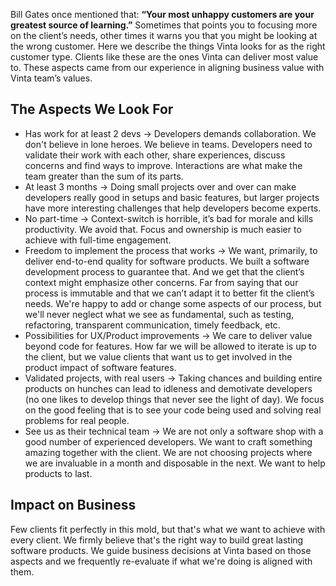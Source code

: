 Bill Gates once mentioned that: **“Your most unhappy customers are your greatest source of learning.”** Sometimes that points you to focusing more on the client’s needs, other times it warns you that you might be looking at the wrong customer. Here we describe the things Vinta looks for as the right customer type. Clients like these are the ones Vinta can deliver most value to. These aspects came from our experience in aligning business value with Vinta team’s values.

## The Aspects We Look For
* Has work for at least 2 devs -> Developers demands collaboration. We don't believe in lone heroes. We believe in teams. Developers need to validate their work with each other, share experiences, discuss concerns and find ways to improve. Interactions are what make the team greater than the sum of its parts.
* At least 3 months -> Doing small projects over and over can make developers really good in setups and basic features, but larger projects have more interesting challenges that help developers become experts.
* No part-time -> Context-switch is horrible, it’s bad for morale and kills productivity. We avoid that. Focus and ownership is much easier to achieve with full-time engagement.
* Freedom to implement the process that works -> We want, primarily, to deliver end-to-end quality for software products. We built a software development process to guarantee that. And we get that the client’s context might emphasize other concerns. Far from saying that our process is immutable and that we can’t adapt it to better fit the client’s needs. We're happy to add or change some aspects of our process, but we'll never neglect what we see as fundamental, such as testing, refactoring, transparent communication, timely feedback, etc.
* Possibilities for UX/Product improvements -> We care to deliver value beyond code for features. How far we will be allowed to iterate is up to the client, but we value clients that want us to get involved in the product impact of software features.
* Validated projects, with real users -> Taking chances and building entire products on hunches can lead to idleness and demotivate developers (no one likes to develop things that never see the light of day). We focus on the good feeling that is to see your code being used and solving real problems for real people.
* See us as their technical team -> We are not only a software shop with a good number of  experienced developers. We want to craft something amazing together with the client. We are not choosing projects where we are invaluable in a month and disposable in the next. We want to help products to last.

## Impact on Business
Few clients fit perfectly in this mold, but that's what we want to achieve with every client. We firmly believe that's the right way to build great lasting software products. We guide business decisions at Vinta based on those aspects and we frequently re-evaluate if what we're doing is aligned with them.
